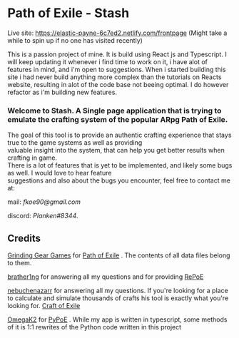 # Path of Exile - Stash

Live site: https://elastic-payne-6c7ed2.netlify.com/frontpage (Might take a while to spin up if no one has visited recently)

This is a passion project of mine. It is build using React js and Typescript.
I will keep updating it whenever i find time to work on it, i have alot of features in mind, and i'm open to suggestions.
When i started building this site i had never build anything more complex than the tutorials on Reacts website, resulting in alot of the code base not beeing optimal. I do however refactor as i'm building new features.

### Welcome to Stash. A Single page application that is trying to emulate the crafting system of the popular ARpg Path of Exile.

The goal of this tool is to provide an authentic crafting experience that stays true to the game systems as well as providing  
valuable insight into the system, that can help you get better results when crafting in game.  
There is a lot of features that is yet to be implemented, and likely some bugs as well. I would love to hear feature  
suggestions and also about the bugs you encounter, feel free to contact me at:

mail: _fkoe90@gmail.com_

discord: _Planken#8344_.

## Credits

[Grinding Gear Games](http://www.grindinggear.com/) for [Path of Exile](https://www.pathofexile.com/) . The contents of all data files belong to them.

[brather1ng](https://github.com/brather1ng) for answering all my questions and for providing [RePoE](https://github.com/brather1ng/RePoE)

[nebuchenazarr](https://www.craftofexile.com/) for answering all my questions.
If you're looking for a place to calculate and simulate thousands of crafts his tool is exactly what you're looking for. [Craft of Exile](https://www.craftofexile.com/)

[OmegaK2](https://github.com/OmegaK2/) for [PyPoE](https://github.com/OmegaK2/PyPoE) . While my app is written in typescript, some methods of it is 1:1 rewrites of the Python code written in this project
